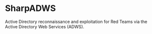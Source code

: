 # SharpADWS
Active Directory reconnaissance and exploitation for Red Teams via the Active Directory Web Services (ADWS).
